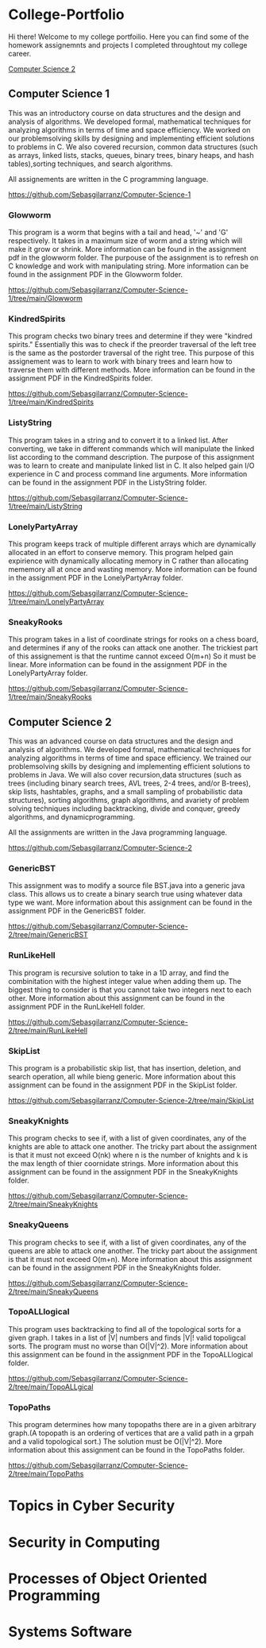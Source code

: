 # College-Portfolio

Hi there! Welcome to my college portfoilio. Here you can find some of the homework assignemnts and projects I completed throughtout my college career.

[Computer Science 2](#computer-Science-2)

## Computer Science 1
This was an introductory course on data structures and the design and analysis of algorithms. We developed formal, mathematical techniques for analyzing algorithms in terms of time and space efficiency. We worked on our problemsolving skills by designing and implementing efficient solutions to problems in C. We also covered recursion, common data structures (such as arrays, linked lists, stacks, queues, binary trees, binary heaps, and hash tables),sorting techniques, and search algorithms. 

All assignements are written in the C programming language.

https://github.com/Sebasgilarranz/Computer-Science-1

### Glowworm
This program is a worm that begins with a tail and head, '~' and 'G' respectively. It takes in a maximum size of worm and a string which will make it grow or shrink. More information can be found in the assignment pdf in the glowworm folder. The purpouse of the assignment is to refresh on C knowledge and work with manipulating string. More information can be found in the assignment PDF in the Glowworm folder.

https://github.com/Sebasgilarranz/Computer-Science-1/tree/main/Glowworm
### KindredSpirits
This program checks two binary trees and determine if they were "kindred spirits." Essentially this was to check if the preorder traversal of the left tree is the same as the postorder traversal of the right tree. This purpose of this assignement was to learn to work with binary trees and learn how to traverse them with different methods. More information can be found in the assignment PDF in the KindredSpirits folder.

https://github.com/Sebasgilarranz/Computer-Science-1/tree/main/KindredSpirits
### ListyString
This program takes in a string and to convert it to a linked list. After converting, we take in different commands which will manipulate the linked list according to the command description. The purpose of this assignment was to learn to create and manipulate linked list in C. It also helped gain I/O experience in C and process command line arguments. More information can be found in the assignment PDF in the ListyString folder.

https://github.com/Sebasgilarranz/Computer-Science-1/tree/main/ListyString
### LonelyPartyArray
This program keeps track of multiple different arrays which are dynamically allocated in an effort to conserve memory. This program helped gain expirience with dynamically allocating memory in C rather than allocating mememory all at once and wasting memory. More information can be found in the assignment PDF in the LonelyPartyArray folder.

https://github.com/Sebasgilarranz/Computer-Science-1/tree/main/LonelyPartyArray
### SneakyRooks
This program takes in a list of coordinate strings for rooks on a chess board, and determines if any of the rooks can attack one another. The trickiest part of this assignement is that the runtime cannot exceed O(m+n) So it must be linear. More information can be found in the assignment PDF in the LonelyPartyArray folder.

https://github.com/Sebasgilarranz/Computer-Science-1/tree/main/SneakyRooks
## Computer Science 2
This was an advanced course on data structures and the design and analysis of algorithms. We developed formal, mathematical techniques for analyzing algorithms in terms of time and space efficiency. We trained our problemsolving skills by designing and implementing efficient solutions to problems in Java. We will also cover recursion,data structures (such as trees (including binary search trees, AVL trees, 2-4 trees, and/or B-trees), skip lists, hashtables, graphs, and a small sampling of probabilistic data structures), sorting algorithms, graph algorithms, and avariety of problem solving techniques including backtracking, divide and conquer, greedy algorithms, and dynamicprogramming.

All the assignments are written in the Java programming language.

https://github.com/Sebasgilarranz/Computer-Science-2
### GenericBST
This assignment was to modify a source file BST.java into a generic java class. This allows us to create a binary search true using whatever data type we want. More information about this assignment can be found in the assignment PDF in the GenericBST folder.

https://github.com/Sebasgilarranz/Computer-Science-2/tree/main/GenericBST
### RunLikeHell
This program is recursive solution to take in a 1D array, and find the combinitation with the highest integer value when adding them up. The biggest thing to consider is that you cannot take two integers next to each other. More information about this assignment can be found in the assignment PDF in the RunLikeHell folder.

https://github.com/Sebasgilarranz/Computer-Science-2/tree/main/RunLikeHell
### SkipList
This program is a probabilistic skip list, that has insertion, deletion, and search operation, all while bieng generic. More information about this assignment can be found in the assignment PDF in the SkipList folder.

https://github.com/Sebasgilarranz/Computer-Science-2/tree/main/SkipList
### SneakyKnights
This program checks to see if, with a list of given coordinates, any of the knights are able to attack one another. The tricky part about the assignment is that it must not exceed O(nk) where n is the number of knights and k is the max length of thier coornidate strings. More information about this assignment can be found in the assignment PDF in the SneakyKnights folder.

https://github.com/Sebasgilarranz/Computer-Science-2/tree/main/SneakyKnights
### SneakyQueens
This program checks to see if, with a list of given coordinates, any of the queens are able to attack one another. The tricky part about the assignment is that it must not exceed O(m+n). More information about this assignment can be found in the assignment PDF in the SneakyKnights folder.

https://github.com/Sebasgilarranz/Computer-Science-2/tree/main/SneakyQueens
### TopoALLlogical
This program uses backtracking to find all of the topological sorts for a given graph. I takes in a list of |V| numbers and finds |V|! valid topoligcal sorts. The program must no worse than O(|V|^2). More information about this assignment can be found in the assignment PDF in the TopoALLlogical folder.

https://github.com/Sebasgilarranz/Computer-Science-2/tree/main/TopoALLgical
### TopoPaths
This program determines how many topopaths there are in a given arbitrary graph.(A topopath is an ordering of vertices that are a valid path in a grpah and a valid topological sort.) The solution must be O(|V|^2). More information about this assignment can be found in the TopoPaths folder.

https://github.com/Sebasgilarranz/Computer-Science-2/tree/main/TopoPaths
# Topics in Cyber Security
# Security in Computing
# Processes of Object Oriented Programming
# Systems Software
